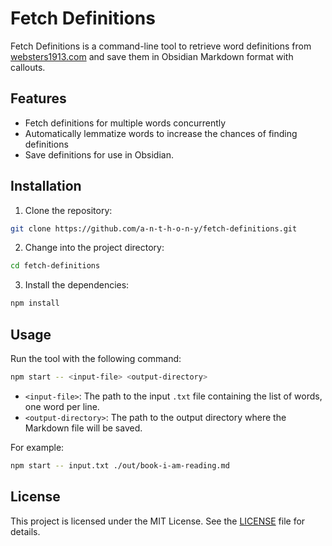 # Fetch Definitions

Fetch Definitions is a command-line tool to retrieve word definitions from [websters1913.com](https://www.websters1913.com) and save them in Obsidian Markdown format with callouts.

## Features

-   Fetch definitions for multiple words concurrently
-   Automatically lemmatize words to increase the chances of finding definitions
-   Save definitions for use in Obsidian.

## Installation

1. Clone the repository:

```bash
git clone https://github.com/a-n-t-h-o-n-y/fetch-definitions.git
```

2. Change into the project directory:

```bash
cd fetch-definitions
```

3. Install the dependencies:

```bash
npm install
```

## Usage

Run the tool with the following command:

```bash
npm start -- <input-file> <output-directory>
```

-   `<input-file>`: The path to the input `.txt` file containing the list of words, one word per line.
-   `<output-directory>`: The path to the output directory where the Markdown file will be saved.

For example:

```bash
npm start -- input.txt ./out/book-i-am-reading.md
```

## License

This project is licensed under the MIT License. See the [LICENSE](LICENSE) file for details.
